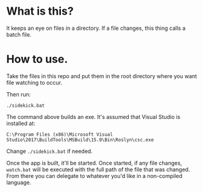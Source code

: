 # What is this?

It keeps an eye on files in a directory. If a file changes, this thing calls a batch file.

# How to use.

Take the files in this repo and put them in the root directory where you want file watching to occur.

Then run:

```
./sidekick.bat
```

The command above builds an exe. It's assumed that Visual Studio is installed at:

```
C:\Program Files (x86)\Microsoft Visual Studio\2017\BuildTools\MSBuild\15.0\Bin\Roslyn\csc.exe
```

Change `./sidekick.bat` if needed.

Once the app is built, it'll be started. Once started, if any file changes, `watch.bat` will be executed with the
full path of the file that was changed. From there you can delegate to whatever you'd like in a non-compiled language.
